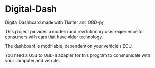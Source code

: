 # Digital-Dash
Digital Dashboard made with Tkinter and OBD-py

This project provides a modern and revolutionary user experience for consumers with cars that have older technology.

The dashboard is modifiable, dependent on your vehicle's ECU.

You need a USB to OBD-II adapter for this program to communicate with your computer and vehicle.
